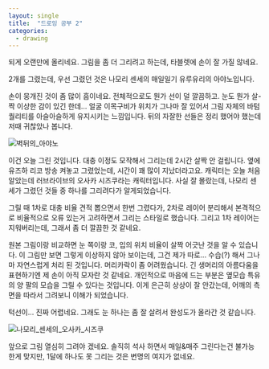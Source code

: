 ```yaml
---
layout: single
title:  "드로잉 공부 2"
categories:
  - drawing
---
```


되게 오랜만에 올리네요.
그림을 좀 더 그리려고 하는데, 타블렛에 손이 잘 가질 않네요.


2개를 그렸는데, 우선 그렸던 것은 나모리 센세의 매일일기 유루유리의 아야노입니다.


손이 뭉개진 것이 좀 많이 흠이네요. 전체적으로도 뭔가 선이 덜 깔끔하고.
눈도 뭔가 살-짝 이상한 감이 있긴 한데... 얼굴 이목구비가 위치가 그나마 잘 있어서 그림 자체의 바텀 퀄리티를 아슬아슬하게 유지시키는 느낌입니다.
뒤의 자잘한 선들은 정리 했어야 했는데 저때 귀찮았나 봅니다.

![벽뒤의_아야노](https://raw.githubusercontent.com/aktmdtkd/aktmdtkd.github.io/master/_posts/image/2025-02-18-drawing_2-image/image1.png)



이건 오늘 그린 것입니다. 대충 이정도 모작해서 그리는데 2시간 살짝 안 걸립니다. 옆에 유즈하 리코 방송 켜놓고 그렸었는데, 시간이 꽤 많이 지났더라고요.
캐릭터는 오늘 처음 알았는데 러브라이브의 오사카 시즈쿠라는 캐릭터입니다. 사실 잘 몰랐는데, 나모리 센세가 그렸던 것들 중 하나를 그리려다가 알게되었습니다.


그릴 때 1차로 대충 비율 견적 뽑으면서 한번 그렸다가, 2차로 레이어 분리해서 본격적으로 비율적으로 오류 있는거 고려하면서 그리는 스타일로 했습니다.
그리고 1차 레이어는 지워버리는데, 그래서 좀 더 깔끔한 것 같네요.

원본 그림이랑 비교하면 눈 쪽이랑 코, 입의 위치 비율이 살짝 어긋난 것을 알 수 있습니다. 이 그림만 보면 그렇게 이상하지 않아 보이는데, 그건 제가 따로... 수습(?) 해서 그나마 자연스럽게 처리 된 것입니다.
머리카락이 좀 어려웠습니다. 긴 생머리의 아름다움을 표현하기엔 제 손이 아직 모자란 것 같네요.
개인적으로 마음에 드는 부분은 옆모습 특유의 양 팔의 모습을 그릴 수 있다는 것입니다. 이게 은근히 상상이 잘 안갔는데, 어깨의 측면을 따라서 그려보니 이해가 되었습니다.

턱선이... 진짜 어렵네요. 그래도 눈 하나는 좀 잘 살려서 완성도가 올라간 것 같습니다.

![나모리_센세의_오사카_시즈쿠](https://raw.githubusercontent.com/aktmdtkd/aktmdtkd.github.io/master/_posts/image/2025-02-18-drawing_2-image/image2.png)


앞으로 그림 열심히 그려야 겠네요.
솔직히 석사 하면서 매일&매주 그린다는건 불가능 한게 맞지만, 1달에 하나도 못 그리는 것은 변명의 여지가 없네요.